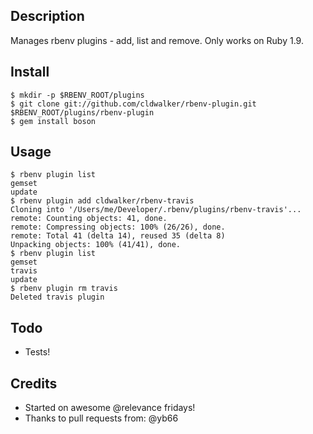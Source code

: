 ## Description

Manages rbenv plugins - add, list and remove. Only works on Ruby 1.9.

## Install

    $ mkdir -p $RBENV_ROOT/plugins
    $ git clone git://github.com/cldwalker/rbenv-plugin.git $RBENV_ROOT/plugins/rbenv-plugin
    $ gem install boson

## Usage

    $ rbenv plugin list
    gemset
    update
    $ rbenv plugin add cldwalker/rbenv-travis
    Cloning into '/Users/me/Developer/.rbenv/plugins/rbenv-travis'...
    remote: Counting objects: 41, done.
    remote: Compressing objects: 100% (26/26), done.
    remote: Total 41 (delta 14), reused 35 (delta 8)
    Unpacking objects: 100% (41/41), done.
    $ rbenv plugin list
    gemset
    travis
    update
    $ rbenv plugin rm travis
    Deleted travis plugin

## Todo

* Tests!

## Credits

* Started on awesome @relevance fridays!
* Thanks to pull requests from: @yb66
